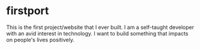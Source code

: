 # firstport
This is the first project/website that I ever built.
I am a self-taught developer with an avid interest in technology. I want to build something that impacts on people's lives positively.
